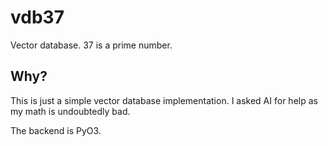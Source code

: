 # vdb37
Vector database. 37 is a prime number.

## Why?
This is just a simple vector database implementation. I asked AI for help as my math is undoubtedly bad.

The backend is PyO3.
